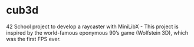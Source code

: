 # cub3d
42 School project to develop a raycaster with MiniLibX - This project is inspired by the world-famous eponymous 90’s game (Wolfstein 3D), which was the first FPS ever.
